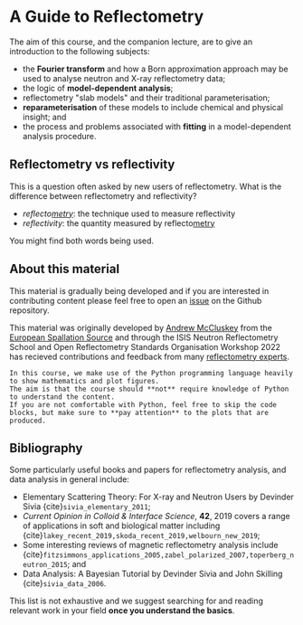 # A Guide to Reflectometry

The aim of this course, and the companion lecture, are to give an introduction to the following subjects: 
- the **Fourier transform** and how a Born approximation approach may be used to analyse neutron and X-ray reflectometry data; 
- the logic of **model-dependent analysis**; 
- reflectometry "slab models" and their traditional parameterisation; 
- **reparameterisation** of these models to include chemical and physical insight; and 
- the process and problems associated with **fitting** in a model-dependent analysis procedure. 

## Reflectometry vs reflectivity

This is a question often asked by new users of reflectometry. What is the difference between reflectometry and reflectivity?

- *reflecto[metry](https://www.etymonline.com/word/-metry)*: the technique used to measure reflectivity
- *reflectivity*: the quantity measured by reflecto[metry](https://www.etymonline.com/word/-metry)

You might find both words being used.

## About this material

This material is gradually being developed and if you are interested in contributing content please feel free to open an [issue](https://github.com/reflectivity/learn/issues/new/choose) on the Github repository. 

This material was originally developed by [Andrew McCluskey](mailto:andrew.mccluskey@ess.eu) from the [European Spallation Source](https://europeanspallationsource.se/) and through the ISIS Neutron Reflectometry School and Open Reflectometry Standards Organisation Workshop 2022 has recieved contributions and feedback from many [reflectometry experts](https://github.com/reflectivity/learn/blob/main/contributors.md).

```{note}
In this course, we make use of the Python programming language heavily to show mathematics and plot figures. 
The aim is that the course should **not** require knowledge of Python to understand the content. 
If you are not comfortable with Python, feel free to skip the code blocks, but make sure to **pay attention** to the plots that are produced.
```

## Bibliography

Some particularly useful books and papers for reflectometry analysis, and data analysis in general include:
- Elementary Scattering Theory: For X-ray and Neutron Users by Devinder Sivia {cite}`sivia_elementary_2011`;
- *Current Opinion in Colloid & Interface Science*, **42**, 2019 covers a range of applications in soft and biological matter including {cite}`lakey_recent_2019,skoda_recent_2019,welbourn_new_2019`;
- Some interesting reviews of magnetic reflectometry analysis include {cite}`fitzsimmons_applications_2005,zabel_polarized_2007,toperberg_neutron_2015`; and
- Data Analysis: A Bayesian Tutorial by Devinder Sivia and John Skilling {cite}`sivia_data_2006`.

This list is not exhaustive and we suggest searching for and reading relevant work in your field **once you understand the basics**. 

```{bibliography}
```
